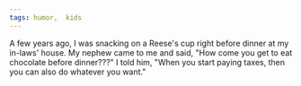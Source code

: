 ```yaml
---
tags: humor,  kids
---
```


A few years ago, I was snacking on a Reese's cup right before dinner at my in-laws' house. My nephew came to me and said, "How come you get to eat chocolate before dinner???" I told him, "When you start paying taxes, then you can also do whatever you want."